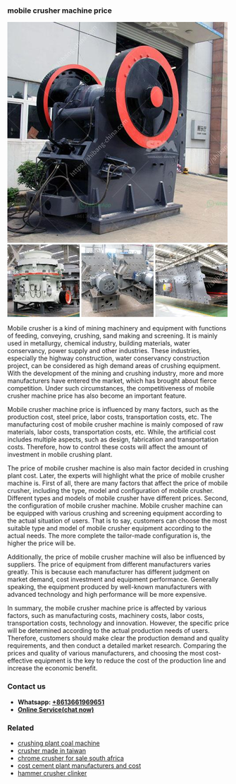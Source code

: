 <h3>mobile crusher machine price</h3><img src='1708408380.jpg' alt=''><p>Mobile crusher is a kind of mining machinery and equipment with functions of feeding, conveying, crushing, sand making and screening. It is mainly used in metallurgy, chemical industry, building materials, water conservancy, power supply and other industries. These industries, especially the highway construction, water conservancy construction project, can be considered as high demand areas of crushing equipment. With the development of the mining and crushing industry, more and more manufacturers have entered the market, which has brought about fierce competition. Under such circumstances, the competitiveness of mobile crusher machine price has also become an important feature.</p><p>Mobile crusher machine price is influenced by many factors, such as the production cost, steel price, labor costs, transportation costs, etc. The manufacturing cost of mobile crusher machine is mainly composed of raw materials, labor costs, transportation costs, etc. While, the artificial cost includes multiple aspects, such as design, fabrication and transportation costs. Therefore, how to control these costs will affect the amount of investment in mobile crushing plant.</p><p>The price of mobile crusher machine is also main factor decided in crushing plant cost. Later, the experts will highlight what the price of mobile crusher machine is. First of all, there are many factors that affect the price of mobile crusher, including the type, model and configuration of mobile crusher. Different types and models of mobile crusher have different prices. Second, the configuration of mobile crusher machine. Mobile crusher machine can be equipped with various crushing and screening equipment according to the actual situation of users. That is to say, customers can choose the most suitable type and model of mobile crusher equipment according to the actual needs. The more complete the tailor-made configuration is, the higher the price will be. </p><p>Additionally, the price of mobile crusher machine will also be influenced by suppliers. The price of equipment from different manufacturers varies greatly. This is because each manufacturer has different judgment on market demand, cost investment and equipment performance. Generally speaking, the equipment produced by well-known manufacturers with advanced technology and high performance will be more expensive.</p><p>In summary, the mobile crusher machine price is affected by various factors, such as manufacturing costs, machinery costs, labor costs, transportation costs, technology and innovation. However, the specific price will be determined according to the actual production needs of users. Therefore, customers should make clear the production demand and quality requirements, and then conduct a detailed market research. Comparing the prices and quality of various manufacturers, and choosing the most cost-effective equipment is the key to reduce the cost of the production line and increase the economic benefit.</p><h3>Contact us</h3><ul><li><strong>Whatsapp:&nbsp;<a href="https://wa.me/8613661969651">+8613661969651</a></strong></li><li><a href="https://swt.shibang-china.com/?git&amp;zhl&amp;mobile crusher machine price"><strong>Online Service(chat now)</strong></a></li></ul><h3>Related</h3><ul><li><a href='crushing plant coal machine.md'>crushing plant coal machine</a></li><li><a href='crusher made in taiwan.md'>crusher made in taiwan</a></li><li><a href='chrome crusher for sale south africa.md'>chrome crusher for sale south africa</a></li><li><a href='cost cement plant manufacturers and cost.md'>cost cement plant manufacturers and cost</a></li><li><a href='hammer crusher clinker.md'>hammer crusher clinker</a></li></ul>